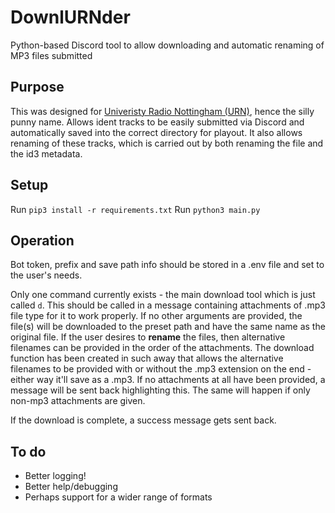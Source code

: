 # DownlURNder
Python-based Discord tool to allow downloading and automatic renaming of MP3 files submitted

## Purpose
This was designed for [Univeristy Radio Nottingham (URN)](https://urn1350.net), hence the silly punny name. Allows ident tracks to be easily submitted via Discord and automatically saved into the correct directory for playout. It also allows renaming of these tracks, which is carried out by both renaming the file and the id3 metadata. 

## Setup
Run `pip3 install -r requirements.txt`
Run `python3 main.py`

## Operation
Bot token, prefix and save path info should be stored in a .env file and set to the user's needs.

Only one command currently exists - the main download tool which is just called `d`. This should be called in a message containing attachments of .mp3 file type for it to work properly. If no other arguments are provided, the file(s) will be downloaded to the preset path and have the same name as the original file. If the user desires to **rename** the files, then alternative filenames can be provided in the order of the attachments. The download function has been created in such away that allows the alternative filenames to be provided with or without the .mp3 extension on the end - either way it'll save as a .mp3. If no attachments at all have been provided, a message will be sent back highlighting this. The same will happen if only non-mp3 attachments are given. 

If the download is complete, a success message gets sent back.

## To do
- Better logging!
- Better help/debugging
- Perhaps support for a wider range of formats
